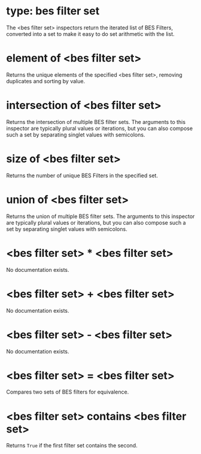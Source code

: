 # type: bes filter set

The &lt;bes filter set&gt; inspectors return the iterated list of BES Filters, converted into a set to make it easy to do set arithmetic with the list.

# element of &lt;bes filter set&gt;

Returns the unique elements of the specified &lt;bes filter set&gt;, removing duplicates and sorting by value.

# intersection of &lt;bes filter set&gt;

Returns the intersection of multiple BES filter sets. The arguments to this inspector are typically plural values or iterations, but you can also compose such a set by separating singlet values with semicolons.

# size of &lt;bes filter set&gt;

Returns the number of unique BES Filters in the specified set.

# union of &lt;bes filter set&gt;

Returns the union of multiple BES filter sets. The arguments to this inspector are typically plural values or iterations, but you can also compose such a set by separating singlet values with semicolons.

# &lt;bes filter set&gt; * &lt;bes filter set&gt;

No documentation exists.

# &lt;bes filter set&gt; + &lt;bes filter set&gt;

No documentation exists.

# &lt;bes filter set&gt; - &lt;bes filter set&gt;

No documentation exists.

# &lt;bes filter set&gt; = &lt;bes filter set&gt;

Compares two sets of BES filters for equivalence.

# &lt;bes filter set&gt; contains &lt;bes filter set&gt;

Returns `True` if the first filter set contains the second.
